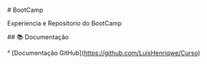 \# BootCamp



Experiencia e Repositorio do BootCamp



\## 📚 Documentação

° \[Documentação GitHub](https://github.com/LuisHenriqwe/Curso)







